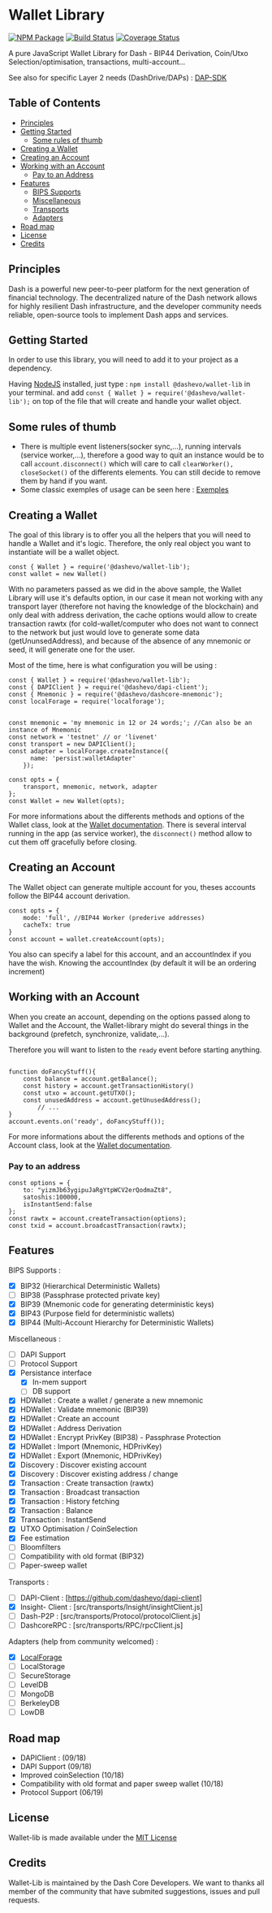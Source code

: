 # Wallet Library


[![NPM Package](https://img.shields.io/npm/v/@dashevo/wallet-lib.svg?style=flat-square)](https://www.npmjs.org/package/@dashevo/wallet--lib)
[![Build Status](https://img.shields.io/travis/dashevo/wallet-lib.svg?branch=master&style=flat-square)](https://travis-ci.org/dashevo/wallet-lib)
[![Coverage Status](https://img.shields.io/coveralls/dashevo/wallet-lib.svg?style=flat-square)](https://coveralls.io/github/dashevo/wallet-lib?branch=master)

A pure JavaScript Wallet Library for Dash - BIP44 Derivation, Coin/Utxo Selection/optimisation, transactions, multi-account...

See also for specific Layer 2 needs (DashDrive/DAPs) : [DAP-SDK](https://github.com/dashevo/dap-sdk)

## Table of Contents

- [Principles](#principles)
- [Getting Started](#getting-started)
  - [Some rules of thumb](#some-rules-of-thumb)
- [Creating a Wallet](#creating-a-wallet)
- [Creating an Account](#creating-an-account)
- [Working with an Account](#working-with-an-account)
  - [Pay to an Address](#pay-to-an-address)
- [Features](#features)
    - [BIPS Supports](#bips-supports)
    - [Miscellaneous](#miscellaneous)
    - [Transports](#transports)
    - [Adapters](#adapters)
- [Road map](road-map)
- [License](#license)
- [Credits](#credits)


## Principles

Dash is a powerful new peer-to-peer platform for the next generation of financial technology.
The decentralized nature of the Dash network allows for highly resilient Dash infrastructure,
and the developer community needs reliable, open-source tools to implement Dash apps and services.


## Getting Started

In order to use this library, you will need to add it to your project as a dependency.

Having [NodeJS](https://nodejs.org/) installed, just type : `npm install @dashevo/wallet-lib` in your terminal.
and add `const { Wallet } = require('@dashevo/wallet-lib');` on top of the file that will create and handle your wallet object.

## Some rules of thumb

- There is multiple event listeners(socker sync,...), running intervals (service worker,...),
therefore a good way to quit an instance would be to call `account.disconnect()` which will care to
call `clearWorker(), closeSocket()` of the differents elements. You can still decide to remove them by hand if you want.
- Some classic exemples of usage can be seen here : [Exemples](/docs/exemples.md)

## Creating a Wallet

The goal of this library is to offer you all the helpers that you will need to handle a Wallet and it's logic.
Therefore, the only real object you want to instantiate will be a wallet object.

```
const { Wallet } = require('@dashevo/wallet-lib');
const wallet = new Wallet()
```

With no parameters passed as we did in the above sample, the Wallet Library will use it's defaults option,
in our case it mean not working with any transport layer (therefore not having the knowledge of the blockchain)
and only deal with address derivation, the cache options would allow to create transaction rawtx
(for cold-wallet/computer who does not want to connect to the network but just would love to generate some data (getUnunsedAddress),
and because of the absence of any mnemonic or seed, it will generate one for the user.

Most of the time, here is what configuration you will be using :

```
const { Wallet } = require('@dashevo/wallet-lib');
const { DAPIClient } = require('@dashevo/dapi-client');
const { Mnemonic } = require('@dashevo/dashcore-mnemonic');
const localForage = require('localforage');


const mnemonic = 'my mnemonic in 12 or 24 words;'; //Can also be an instance of Mnemonic
const network = 'testnet' // or 'livenet'
const transport = new DAPIClient();
const adapter = localForage.createInstance({
      name: 'persist:walletAdapter'
    });

const opts = {
    transport, mnemonic, network, adapter
};
const Wallet = new Wallet(opts);
```

For more informations about the differents methods and options of the Wallet class, look at the [Wallet documentation](/docs/wallet.md).
There is several interval running in the app (as service worker), the `disconnect()` method allow to cut them off gracefully before closing.

## Creating an Account

The Wallet object can generate multiple account for you, theses accounts follow the BIP44 account derivation.

```
const opts = {
    mode: 'full', //BIP44 Worker (prederive addresses)
    cacheTx: true
}
const account = wallet.createAccount(opts);
```

You also can specify a label for this account, and an accountIndex if you have the wish.
Knowing the accountIndex (by default it will be an ordering increment)

## Working with an Account

When you create an account, depending on the options passed along to Wallet and the Account,
the Wallet-library might do several things in the background (prefetch, synchronize, validate,...).

Therefore you will want to listen to the `ready` event before starting anything.

```

function doFancyStuff(){
    const balance = account.getBalance();
    const history = account.getTransactionHistory()
    const utxo = account.getUTXO();
    const unusedAddress = account.getUnusedAddress();
        // ...
}
account.events.on('ready', doFancyStuff());

```

For more informations about the differents methods and options of the Account class, look at the [Wallet documentation](/docs/account.md).

### Pay to an address
```
const options = {
    to: "yizmJb63ygipuJaRgYtpWCV2erQodmaZt8",
    satoshis:100000,
    isInstantSend:false
};
const rawtx = account.createTransaction(options);
const txid = account.broadcastTransaction(rawtx);
```

## Features

BIPS Supports :

- [x] BIP32 (Hierarchical Deterministic Wallets)
- [ ] BIP38 (Passphrase protected private key)
- [x] BIP39 (Mnemonic code for generating deterministic keys)
- [x] BIP43 (Purpose field for deterministic wallets)
- [x] BIP44 (Multi-Account Hierarchy for Deterministic Wallets)

Miscellaneous :

- [ ] DAPI Support
- [ ] Protocol Support
- [x] Persistance interface
    - [x] In-mem support
    - [ ] DB support
- [x] HDWallet : Create a wallet / generate a new mnemonic
- [x] HDWallet : Validate mnemonic (BIP39)
- [x] HDWallet : Create an account
- [x] HDWallet : Address Derivation
- [x] HDWallet : Encrypt PrivKey (BIP38) - Passphrase Protection
- [x] HDWallet : Import (Mnemonic, HDPrivKey)
- [x] HDWallet : Export (Mnemonic, HDPrivKey)
- [x] Discovery : Discover existing account
- [x] Discovery : Discover existing address / change
- [x] Transaction : Create transaction (rawtx)
- [x] Transaction : Broadcast transaction
- [x] Transaction : History fetching
- [x] Transaction : Balance
- [x] Transaction : InstantSend
- [x] UTXO Optimisation / CoinSelection
- [x] Fee estimation
- [ ] Bloomfilters
- [ ] Compatibility with old format (BIP32)
- [ ] Paper-sweep wallet

Transports :

- [ ] DAPI-Client : [https://github.com/dashevo/dapi-client]
- [x] Insight- Client : [src/transports/Insight/insightClient.js]
- [ ] Dash-P2P : [src/transports/Protocol/protocolClient.js]
- [ ] DashcoreRPC : [src/transports/RPC/rpcClient.js]

Adapters (help from community welcomed) :

- [x] [LocalForage](https://github.com/localForage/localForage)
- [ ] LocalStorage
- [ ] SecureStorage
- [ ] LevelDB
- [ ] MongoDB
- [ ] BerkeleyDB
- [ ] LowDB

## Road map

- DAPIClient : (09/18)
- DAPI Support (09/18)
- Improved coinSelection (10/18)
- Compatibility with old format and paper sweep wallet (10/18)
- Protocol Support (06/19)

## License

Wallet-lib is made available under the [MIT License](licence.md)

## Credits

Wallet-Lib is maintained by the Dash Core Developers.
We want to thanks all member of the community that have submited suggestions, issues and pull requests.